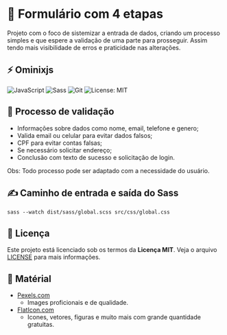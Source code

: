 # 🧾 Formulário com 4 etapas

Projeto com o foco de sistemizar a entrada de dados, criando um processo simples e que espere a validação de uma parte para prosseguir. Assim tendo mais visibilidade de erros e praticidade nas alterações.

## ⚡ Ominixjs

![JavaScript](https://img.shields.io/badge/JavaScript-F7DF1E?logo=javascript&logoColor=black)
![Sass](https://img.shields.io/badge/Sass-CC6699?logo=sass&logoColor=white)
![Git](https://img.shields.io/badge/Git-F05032?logo=git&logoColor=white)
![License: MIT](https://img.shields.io/badge/License-MIT-green.svg)

## 🔢 Processo de validação

- Informações sobre dados como nome, email, telefone e genero;
- Valida email ou celular para evitar dados falsos;
- CPF para evitar contas falsas;
- Se necessário solicitar endereço;
- Conclusão com texto de sucesso e solicitação de login.

Obs: Todo processo pode ser adaptado com a necessidade do usuário.

## ✍ Caminho de entrada e saída do Sass

`sass --watch dist/sass/global.scss src/css/global.css`

## 📜 Licença

Este projeto está licenciado sob os termos da **Licença MIT**.
Veja o arquivo [LICENSE](./LICENSE) para mais informações.

## 🤝 Matérial

- [Pexels.com](https://www.pexels.com/)
  - Images proficionais e de qualidade.
- [FlatIcon.com](https://www.flaticon.com/)
  - Icones, vetores, figuras e muito mais com grande quantidade gratuitas.